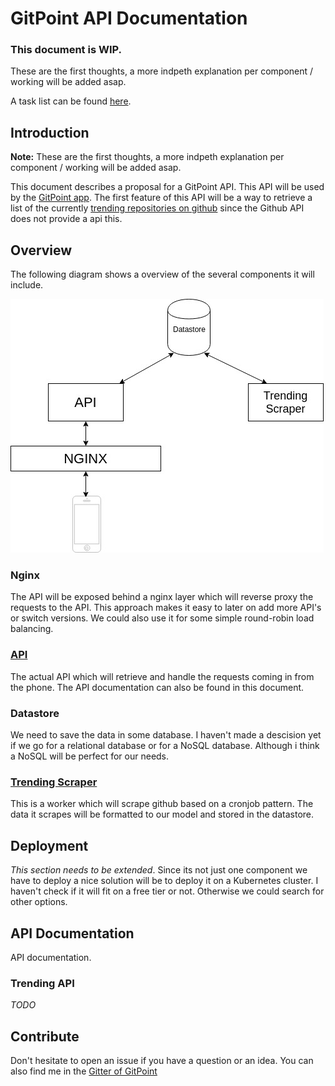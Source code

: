 
# GitPoint API Documentation

### This document is WIP.
These are the first thoughts, a more indpeth explanation per component / working will be added asap. 

A task list can be found [here](TASKS.md).

## Introduction
**Note:** These are the first thoughts, a more indpeth explanation per component / working will be added asap. 

This document describes a proposal for a GitPoint API. This API will be used by the [GitPoint app](https://github.com/gitpoint/git-point). 
The first feature of this API will be a way to retrieve a list of the currently [trending repositories on github](https://github.com/trending) since the Github API does not provide a api this.

## Overview
The following diagram shows a overview of the several components it will include.

![gitpoint-api-overview](assets/images/gitpoint-overview.jpg  "gitpoint-api-overview")

### Nginx
The API will be exposed behind a nginx layer which will reverse proxy the requests to the API. This approach makes it easy to later on add more API's or switch versions. We could also use it for some simple round-robin load balancing. 

### [API](https://github.com/RolfKoenders/gitpoint-api)
The actual API which will retrieve and handle the requests coming in from the phone. 
The API documentation can also be found in this document. 

### Datastore
We need to save the data in some database. I haven't made a descision yet if we go for a relational database or for a NoSQL database. Although i think a NoSQL will be perfect for our needs. 

### [Trending Scraper](https://github.com/RolfKoenders/gitpoint-api-trending-scraper)
This is a worker which will scrape github based on a cronjob pattern. The data it scrapes will be formatted to our model and stored in the datastore. 

## Deployment
*This section needs to be extended*.
Since its not just one component we have to deploy a nice solution will be to deploy it on a Kubernetes cluster. I haven't check if it will fit on a free tier or not. Otherwise we could search for other options. 

## API Documentation 
API documentation.

### Trending API
*TODO*

## Contribute
Don't hesitate to open an issue if you have a question or an idea. You can also find me in the [Gitter of GitPoint](https://gitter.im/git-point/)
